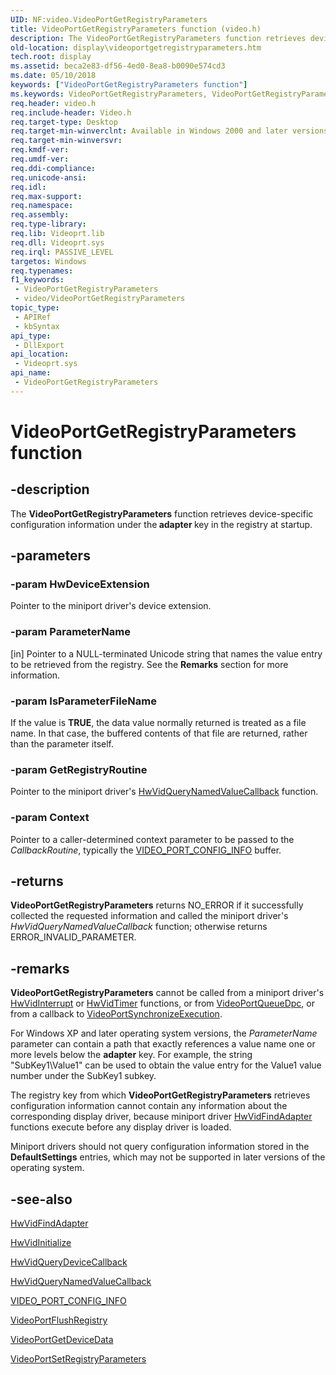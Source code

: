 ```yaml
---
UID: NF:video.VideoPortGetRegistryParameters
title: VideoPortGetRegistryParameters function (video.h)
description: The VideoPortGetRegistryParameters function retrieves device-specific configuration information under the adapter key in the registry at startup.
old-location: display\videoportgetregistryparameters.htm
tech.root: display
ms.assetid: beca2e83-df56-4ed0-8ea8-b0090e574cd3
ms.date: 05/10/2018
keywords: ["VideoPortGetRegistryParameters function"]
ms.keywords: VideoPortGetRegistryParameters, VideoPortGetRegistryParameters function [Display Devices], VideoPort_Functions_f4e1230a-ae49-4751-8c60-e05043dbb049.xml, display.videoportgetregistryparameters, video/VideoPortGetRegistryParameters
req.header: video.h
req.include-header: Video.h
req.target-type: Desktop
req.target-min-winverclnt: Available in Windows 2000 and later versions of the Windows operating systems.
req.target-min-winversvr: 
req.kmdf-ver: 
req.umdf-ver: 
req.ddi-compliance: 
req.unicode-ansi: 
req.idl: 
req.max-support: 
req.namespace: 
req.assembly: 
req.type-library: 
req.lib: Videoprt.lib
req.dll: Videoprt.sys
req.irql: PASSIVE_LEVEL
targetos: Windows
req.typenames: 
f1_keywords:
 - VideoPortGetRegistryParameters
 - video/VideoPortGetRegistryParameters
topic_type:
 - APIRef
 - kbSyntax
api_type:
 - DllExport
api_location:
 - Videoprt.sys
api_name:
 - VideoPortGetRegistryParameters
---
```


# VideoPortGetRegistryParameters function


## -description

The <b>VideoPortGetRegistryParameters</b> function retrieves device-specific configuration information under the<b> adapter </b>key in the registry at startup.

## -parameters

### -param HwDeviceExtension

Pointer to the miniport driver's device extension.

### -param ParameterName 

[in]
Pointer to a NULL-terminated Unicode string that names the value entry to be retrieved from the registry. See the <b>Remarks</b> section for more information.

### -param IsParameterFileName

If the value is <b>TRUE</b>, the data value normally returned is treated as a file name. In that case, the buffered contents of that file are returned, rather than the parameter itself.

### -param GetRegistryRoutine

Pointer to the miniport driver's [HwVidQueryNamedValueCallback](nc-video-pminiport_get_registry_routine.md) function.

### -param Context

Pointer to a caller-determined context parameter to be passed to the <i>CallbackRoutine</i>, typically the <a href="/windows-hardware/drivers/ddi/video/ns-video-_video_port_config_info">VIDEO_PORT_CONFIG_INFO</a> buffer.

## -returns

<b>VideoPortGetRegistryParameters</b> returns NO_ERROR if it successfully collected the requested information and called the miniport driver's <i>HwVidQueryNamedValueCallback</i> function; otherwise returns ERROR_INVALID_PARAMETER.

## -remarks

<b>VideoPortGetRegistryParameters</b> cannot be called from a miniport driver's <a href="/windows-hardware/drivers/ddi/video/nc-video-pvideo_hw_interrupt">HwVidInterrupt</a> or <a href="/windows-hardware/drivers/ddi/video/nc-video-pvideo_hw_timer">HwVidTimer</a> functions, or from <a href="/windows-hardware/drivers/ddi/video/nf-video-videoportqueuedpc">VideoPortQueueDpc</a>, or from a callback to <a href="/windows-hardware/drivers/ddi/video/nf-video-videoportsynchronizeexecution">VideoPortSynchronizeExecution</a>.

For Windows XP and later operating system versions, the <i>ParameterName</i> parameter can contain a path that exactly references a value name one or more levels below the <b>adapter</b> key. For example, the string "SubKey1\Value1" can be used to obtain the value entry for the Value1 value number under the SubKey1 subkey. 

The registry key from which <b>VideoPortGetRegistryParameters</b> retrieves configuration information cannot contain any information about the corresponding display driver, because miniport driver <a href="/windows-hardware/drivers/ddi/video/nc-video-pvideo_hw_find_adapter">HwVidFindAdapter</a> functions execute before any display driver is loaded.

Miniport drivers should not query configuration information stored in the <b>DefaultSettings</b> entries, which may not be supported in later versions of the operating system.

## -see-also

<a href="/windows-hardware/drivers/ddi/video/nc-video-pvideo_hw_find_adapter">HwVidFindAdapter</a>



<a href="/windows-hardware/drivers/ddi/video/nc-video-pvideo_hw_initialize">HwVidInitialize</a>



<a href="/windows-hardware/drivers/ddi/video/nc-video-pminiport_query_device_routine">HwVidQueryDeviceCallback</a>



<a href="/windows-hardware/drivers/ddi/video/nc-video-pminiport_get_registry_routine">HwVidQueryNamedValueCallback</a>



<a href="/windows-hardware/drivers/ddi/video/ns-video-_video_port_config_info">VIDEO_PORT_CONFIG_INFO</a>



<a href="/windows-hardware/drivers/ddi/video/nf-video-videoportflushregistry">VideoPortFlushRegistry</a>



<a href="/windows-hardware/drivers/ddi/video/nf-video-videoportgetdevicedata">VideoPortGetDeviceData</a>



<a href="/windows-hardware/drivers/ddi/video/nf-video-videoportsetregistryparameters">VideoPortSetRegistryParameters</a>